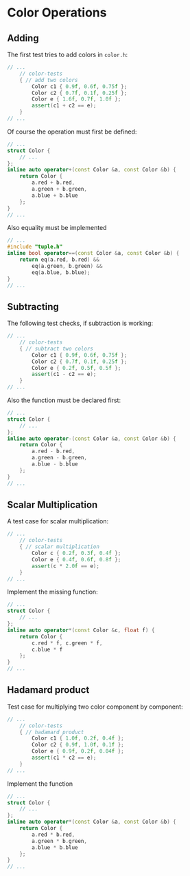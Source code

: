 # Color Operations

## Adding

The first test tries to add colors in `color.h`:


```c++
// ...
	// color-tests
	{ // add two colors
		Color c1 { 0.9f, 0.6f, 0.75f };
		Color c2 { 0.7f, 0.1f, 0.25f };
		Color e { 1.6f, 0.7f, 1.0f };
		assert(c1 + c2 == e);
	}
// ...
```

Of course the operation must first be defined:

```c++
// ...
struct Color {
	// ...
};
inline auto operator+(const Color &a, const Color &b) {
	return Color {
		a.red + b.red,
		a.green + b.green,
		a.blue + b.blue
	};
}
// ...
```

Also equality must be implemented

```c++
// ...
#include "tuple.h"
inline bool operator==(const Color &a, const Color &b) {
	return eq(a.red, b.red) &&
		eq(a.green, b.green) &&
		eq(a.blue, b.blue);
}
// ...
```

## Subtracting

The following test checks, if subtraction is working:

```c++
// ...
	// color-tests
	{ // subtract two colors
		Color c1 { 0.9f, 0.6f, 0.75f };
		Color c2 { 0.7f, 0.1f, 0.25f };
		Color e { 0.2f, 0.5f, 0.5f };
		assert(c1 - c2 == e);
	}
// ...
```

Also the function must be declared first:

```c++
// ...
struct Color {
	// ...
};
inline auto operator-(const Color &a, const Color &b) {
	return Color {
		a.red - b.red,
		a.green - b.green,
		a.blue - b.blue
	};
}
// ...
```

## Scalar Multiplication

A test case for scalar multiplication:

```c++
// ...
	// color-tests
	{ // scalar multiplication
		Color c { 0.2f, 0.3f, 0.4f };
		Color e { 0.4f, 0.6f, 0.8f };
		assert(c * 2.0f == e);
	}
// ...
```

Implement the missing function:

```C++
// ...
struct Color {
	// ...
};
inline auto operator*(const Color &c, float f) {
	return Color {
		c.red * f, c.green * f,
		c.blue * f
	};
}
// ...
```

## Hadamard product

Test case for multiplying two color component by component:

```c++
// ...
	// color-tests
	{ // hadamard product
		Color c1 { 1.0f, 0.2f, 0.4f };
		Color c2 { 0.9f, 1.0f, 0.1f };
		Color e { 0.9f, 0.2f, 0.04f };
		assert(c1 * c2 == e);
	}
// ...
```

Implement the function

```c++
// ...
struct Color {
	// ...
};
inline auto operator*(const Color &a, const Color &b) {
	return Color {
		a.red * b.red,
		a.green * b.green,
		a.blue * b.blue
	};
}
// ...
```

